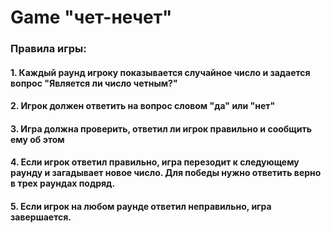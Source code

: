 # Game "чет-нечет"
### Правила игры:
####  1. Каждый раунд игроку показывается случайное число и задается вопрос "Является ли число четным?"
####  2. Игрок должен ответить на вопрос словом "да" или "нет"
####  3. Игра должна проверить, ответил ли игрок правильно и сообщить ему об этом
####  4. Если игрок ответил правильно, игра перезодит к следующему раунду и загадывает новое число. Для победы нужно ответить верно в трех раундах подряд.
####  5. Если игрок на любом раунде ответил неправильно, игра завершается.
